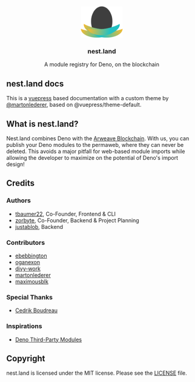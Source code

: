 <br />
<p align="center">
  <a href="https://nest.land/">
    <img src="../assets/logo_light.png" alt="nest.land logo (light version)" width="110">
  </a>

  <h3 align="center">nest.land</h3>

  <p align="center">
    A module registry for Deno, on the blockchain
 </p>
</p>

## nest.land docs

This is a [vuepress](https://vuepress.vuejs.org/) based documentation with a custom theme by [@martonlederer](https://github.com/martonlederer), based on @vuepress/theme-default.

## What is nest.land?

Nest.land combines Deno with the [Arweave Blockchain](https://www.arweave.org/). With us, you can publish your Deno modules to the permaweb, where they can never be deleted. This avoids a major pitfall for web-based module imports while allowing the developer to maximize on the potential of Deno's import design!

## Credits

### Authors

- [tbaumer22](https://github.com/tbaumer22), Co-Founder, Frontend & CLI
- [zorbyte](https://github.com/zorbyte), Co-Founder, Backend & Project Planning
- [justablob](https://github.com/justablob), Backend

### Contributors

- [ebebbington](https://github.com/ebebbington)
- [oganexon](https://github.com/oganexon)
- [divy-work](https://github.com/divy-work)
- [martonlederer](https://github.com/martonlederer)
- [maximousblk](https://github.com/maximousblk)

### Special Thanks

- [Cedrik Boudreau](https://github.com/cedriking)

### Inspirations

- [Deno Third-Party Modules](https://deno.land/x)

## Copyright

nest.land is licensed under the MIT license. Please see the [LICENSE](../LICENSE) file.
